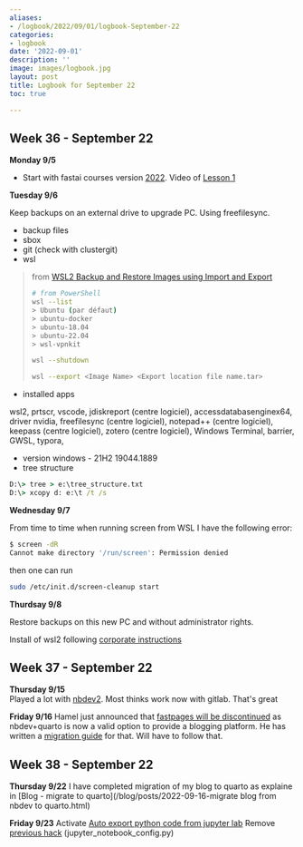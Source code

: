 ```yaml
---
aliases:
- /logbook/2022/09/01/logbook-September-22
categories:
- logbook
date: '2022-09-01'
description: ''
image: images/logbook.jpg
layout: post
title: Logbook for September 22
toc: true

---
```


## Week 36 - September 22

**Monday 9/5**

* Start with fastai courses version [2022](https://course.fast.ai/). Video of [Lesson 1](https://www.youtube.com/watch?v=8SF_h3xF3cE)

**Tuesday 9/6**

Keep backups on an external drive to upgrade PC. Using freefilesync.

* backup files
* sbox
* git (check with clustergit)
* wsl

> from [WSL2 Backup and Restore Images using Import and Export](https://www.virtualizationhowto.com/2021/01/wsl2-backup-and-restore-images-using-import-and-export/)
>
> ```bash
> # from PowerShell
> wsl --list
> > Ubuntu (par défaut)
> > ubuntu-docker
> > ubuntu-18.04
> > ubuntu-22.04
> > wsl-vpnkit
> 
> wsl --shutdown
> 
> wsl --export <Image Name> <Export location file name.tar>
> ```

* installed apps

wsl2, prtscr, vscode, jdiskreport (centre logiciel), accessdatabasenginex64, driver nvidia, freefilesync (centre logiciel), notepad++ (centre logiciel), keepass (centre logiciel), zotero (centre logiciel), Windows Terminal, barrier, GWSL, typora, 

* version windows - 21H2 19044.1889
* tree structure

```cmd
D:\> tree > e:\tree_structure.txt
D:\> xcopy d: e:\t /t /s
```

**Wednesday 9/7**

From time to time when running screen from WSL I have the following error:

```bash
$ screen -dR
Cannot make directory '/run/screen': Permission denied
```

then one can run

```bash
sudo /etc/init.d/screen-cleanup start
```

**Thurdsay 9/8**

Restore backups on this new PC and without administrator rights.

Install of wsl2 following [corporate instructions](https://dev.michelin.com/wsl2/fundamentals)


## Week 37 - September 22

**Thursday 9/15**    
Played a lot with [nbdev2](/guillaume_blog/blog/nbdev2.html). Most thinks work now with gitlab. That's great
    
**Friday 9/16**
Hamel just announced that [fastpages will be discontinued](https://forums.fast.ai/t/fastpages-deprecating-fastpages-in-favor-of-quarto/99095) as nbdev+quarto is now a valid option to provide a blogging platform.
He has written a [migration guide](https://nbdev.fast.ai/tutorials/blogging.html) for that. Will have to follow that.


## Week 38 - September 22

**Thursday 9/22**
I have completed migration of my blog to quarto as explaine in [Blog - migrate to quarto](/blog/posts/2022-09-16-migrate blog from nbdev to quarto.html)

**Friday 9/23**
Activate [Auto export python code from jupyter lab](/blog/posts/2022-07-21-jupyter-export-lab-as-py.html)
Remove [previous hack](/blog/posts/2021-01-05-jupyter-export-notebook-as-py.html) (jupyter_notebook_config.py)